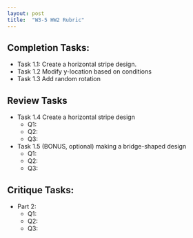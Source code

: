 ```yaml
---
layout: post
title:  "W3-5 HW2 Rubric"
---
```



## Completion Tasks:
-  Task 1.1: Create a horizontal stripe design.
-  Task 1.2  Modify y-location based on conditions 
-  Task 1.3  Add random rotation

## Review Tasks
- Task 1.4  Create a horizontal stripe design 
	- Q1:
	- Q2:
	- Q3:
- Task 1.5 (BONUS, optional) making a bridge-shaped design 
	- Q1:
	- Q2:
	- Q3:

## Critique Tasks:
- Part 2: 
	- Q1: 
	- Q2: 
	- Q3: